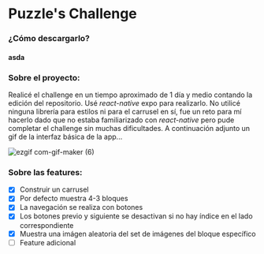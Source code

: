 # Puzzle's Challenge

### ¿Cómo descargarlo?

#### asda

### Sobre el proyecto:
Realicé el challenge en un tiempo aproximado de 1 día y medio contando la edición del repositorio. Usé *react-native* expo para realizarlo.
No utilicé ninguna librería para estilos ni para el carrusel en sí, fue un reto para mí hacerlo dado que no estaba familiarizado con *react-native* pero pude completar el challenge sin muchas dificultades. A continuación adjunto un gif de la interfaz básica de la app...

![ezgif com-gif-maker (6)](https://user-images.githubusercontent.com/75500719/131028696-ae16b86a-828b-4aeb-bb75-1cf0ffbd5efb.gif)


### Sobre las features:


- [x] Construir un carrusel
- [x] Por defecto muestra 4-3 bloques
- [x] La navegación se realiza con botones
- [x] Los botones previo y siguiente se desactivan si no hay índice en el lado correspondiente
- [x] Muestra una imágen aleatoria del set de imágenes del bloque específico
- [ ] Feature adicional
